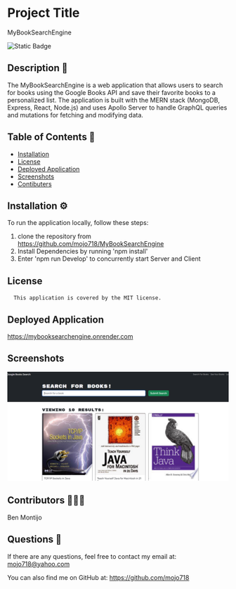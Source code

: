 
# Project Title
MyBookSearchEngine

![Static Badge](https://img.shields.io/badge/MIT-blue.svg) 


## Description 🔎
The MyBookSearchEngine is a web application that allows users to search for books using the Google Books API and save their favorite books to a personalized list. The application is built with the MERN stack (MongoDB, Express, React, Node.js) and uses Apollo Server to handle GraphQL queries and mutations for fetching and modifying data.

## Table of Contents 📖
- [Installation](#installation-⚙️)
- [License](#license-MIT)
- [Deployed Application](#deployed-application-🚀)
- [Screenshots](#Screenshots)
- [Contibuters](#Contributors-🧑‍🤝‍🧑)

## Installation ⚙️
To run the application locally, follow these steps:
1. clone the repository from https://github.com/mojo718/MyBookSearchEngine
2. Install Dependencies by running 'npm install'
3. Enter 'npm run Develop' to concurrently start Server and Client

## License
      This application is covered by the MIT license.

## Deployed Application
https://mybooksearchengine.onrender.com

## Screenshots
![Screenshot](assets/Booksearch.PNG)

## Contributors 🧑‍🤝‍🧑
Ben Montijo

## Questions 🙋
If there are any questions, feel free to contact my email at: mojo718@yahoo.com

You can also find me on GitHub at:  https://github.com/mojo718
